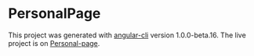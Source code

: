 # PersonalPage

This project was generated with [angular-cli](https://github.com/angular/angular-cli) version 1.0.0-beta.16.
The live project is on [Personal-page](https://tsirya.github.io/personal-page/).
